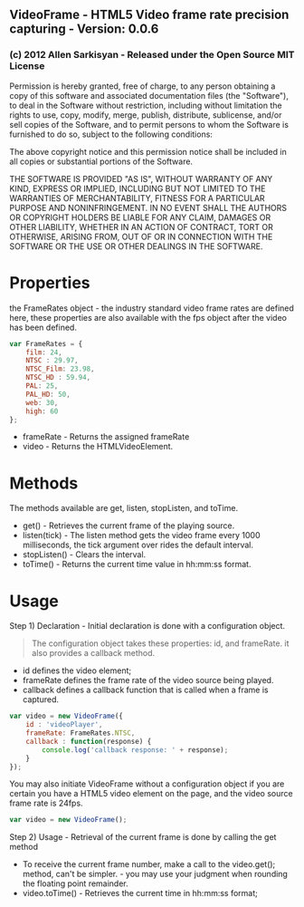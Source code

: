 ## VideoFrame - HTML5 Video frame rate precision capturing - Version: 0.0.6
### (c) 2012 Allen Sarkisyan - Released under the Open Source MIT License

Permission is hereby granted, free of charge, to any person obtaining a copy
of this software and associated documentation files (the "Software"), to deal
in the Software without restriction, including without limitation the rights
to use, copy, modify, merge, publish, distribute, sublicense, and/or sell copies
of the Software, and to permit persons to whom the Software is furnished
to do so, subject to the following conditions:

The above copyright notice and this permission notice shall be included in all copies or substantial portions of the Software.

THE SOFTWARE IS PROVIDED "AS IS", WITHOUT WARRANTY OF ANY KIND, EXPRESS OR IMPLIED, INCLUDING BUT NOT LIMITED TO THE WARRANTIES
OF MERCHANTABILITY, FITNESS FOR A PARTICULAR PURPOSE AND NONINFRINGEMENT. IN NO EVENT SHALL THE AUTHORS OR COPYRIGHT
HOLDERS BE LIABLE FOR ANY CLAIM, DAMAGES OR OTHER LIABILITY, WHETHER IN AN ACTION OF CONTRACT, TORT OR
OTHERWISE, ARISING FROM, OUT OF OR IN CONNECTION WITH THE SOFTWARE OR THE USE OR OTHER DEALINGS IN THE SOFTWARE.

Properties
==========
the FrameRates object - the industry standard video frame rates are defined here, these properties are also available with the fps object after the video has been defined.

```javascript
var FrameRates = {
	film: 24,
	NTSC : 29.97,
	NTSC_Film: 23.98,
	NTSC_HD : 59.94,
	PAL: 25,
	PAL_HD: 50,
	web: 30,
	high: 60
};
```
* frameRate - Returns the assigned frameRate
* video - Returns the HTMLVideoElement.

Methods
==========
The methods available are get, listen, stopListen, and toTime.
* get() - Retrieves the current frame of the playing source.
* listen(tick) - The listen method gets the video frame every 1000 milliseconds, the tick argument over rides the default interval.
* stopListen() - Clears the interval.
* toTime() - Returns the current time value in hh:mm:ss format.

Usage
==========
Step 1) Declaration - Initial declaration is done with a configuration object.
> The configuration object takes these properties: id, and frameRate. it also provides a callback method.
* id defines the video element;
* frameRate defines the frame rate of the video source being played.
* callback defines a callback function that is called when a frame is captured.

```javascript
var video = new VideoFrame({
	id : 'videoPlayer',
	frameRate: FrameRates.NTSC,
	callback : function(response) {
		console.log('callback response: ' + response);
	}
});
```

You may also initiate VideoFrame without a configuration object if you are certain you have a HTML5 video element on the page, and the video source frame rate is 24fps.

```javascript
var video = new VideoFrame();
```

Step 2) Usage - Retrieval of the current frame is done by calling the get method
* To receive the current frame number, make a call to the video.get(); method, can't be simpler. - you may use your judgment when rounding the floating point remainder.
* video.toTime() - Retrieves the current time in hh:mm:ss format;